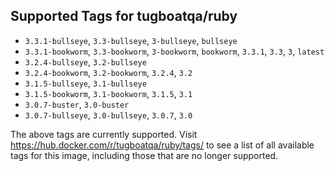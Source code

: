 ## Supported Tags for tugboatqa/ruby

* `3.3.1-bullseye`, `3.3-bullseye`, `3-bullseye`, `bullseye`
* `3.3.1-bookworm`, `3.3-bookworm`, `3-bookworm`, `bookworm`, `3.3.1`, `3.3`, `3`, `latest`
* `3.2.4-bullseye`, `3.2-bullseye`
* `3.2.4-bookworm`, `3.2-bookworm`, `3.2.4`, `3.2`
* `3.1.5-bullseye`, `3.1-bullseye`
* `3.1.5-bookworm`, `3.1-bookworm`, `3.1.5`, `3.1`
* `3.0.7-buster`, `3.0-buster`
* `3.0.7-bullseye`, `3.0-bullseye`, `3.0.7`, `3.0`

The above tags are currently supported. Visit https://hub.docker.com/r/tugboatqa/ruby/tags/ to see a list of all available tags for this image, including those that are no longer supported.
